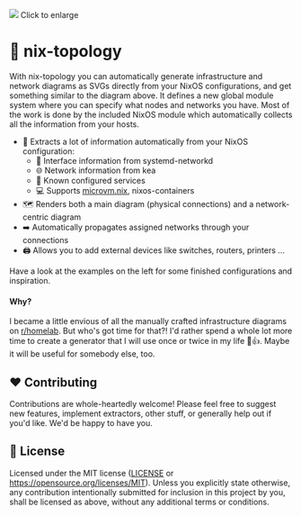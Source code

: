 [![](./examples/complex/main.svg)](./examples/complex/main.svg)
Click to enlarge

# 🍁 nix-topology

With nix-topology you can automatically generate infrastructure and network
diagrams as SVGs directly from your NixOS configurations, and get something similar to the diagram above.
It defines a new global module system where you can specify what nodes and networks you have.
Most of the work is done by the included NixOS module which automatically collects all the information from your hosts.

- 🌱 Extracts a lot of information automatically from your NixOS configuration:
  - 🔗 Interface information from systemd-networkd
  - 🌐 Network information from kea
  - 🍵 Known configured services
  - 💻 Supports [microvm.nix](https://github.com/astro/microvm.nix), nixos-containers
- 🗺️ Renders both a main diagram (physical connections) and a network-centric diagram
- ➡️  Automatically propagates assigned networks through your connections
- 🖨️ Allows you to add external devices like switches, routers, printers ...

Have a look at the examples on the left for some finished configurations and inspiration.

#### Why?

I became a little envious of all the manually crafted infrastructure diagrams on [r/homelab](https://www.reddit.com/r/homelab/).
But who's got time for that?! I'd rather spend a whole lot more time
to create a generator that I will use once or twice in my life 🤡👍.
Maybe it will be useful for somebody else, too.

## ❤️ Contributing

Contributions are whole-heartedly welcome! Please feel free to suggest new features,
implement extractors, other stuff, or generally help out if you'd like. We'd be happy to have you.

## 📜 License

Licensed under the MIT license ([LICENSE](https://github.com/oddlama/nix-topology/LICENSE) or <https://opensource.org/licenses/MIT>).
Unless you explicitly state otherwise, any contribution intentionally
submitted for inclusion in this project by you, shall be licensed as above, without any additional terms or conditions.
